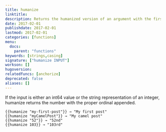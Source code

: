 ```yaml
---
title: humanize
linktitle:
description: Returns the humanized version of an argument with the first letter capitalized.
date: 2017-02-01
publishdate: 2017-02-01
lastmod: 2017-02-01
categories: [functions]
menu:
  docs:
    parent: "functions"
keywords: [strings,casing]
signature: ["humanize INPUT"]
workson: []
hugoversion:
relatedfuncs: [anchorize]
deprecated: false
aliases: []
---
```


If the input is either an int64 value or the string representation of an integer, humanize returns the number with the proper ordinal appended.


```
{{humanize "my-first-post"}} → "My first post"
{{humanize "myCamelPost"}} → "My camel post"
{{humanize "52"}} → "52nd"
{{humanize 103}} → "103rd"
```
